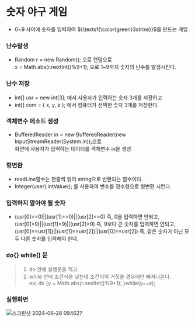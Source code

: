 # 숫자 야구 게임 
 + 0~9 사이에 숫자를 입력하여 ${\textsf{\color{green}3strike}}$를 만드는 게임

### 난수발생
 - Random r = new Random(); 으로 랜덤으로   
 x = Math.abs(r.nextInt()%9+1); 으로 1~9까지 숫자의 난수를 발생시킨다.

### 난수 저장
 - int[] usr = new int[3]; 에서 사용자가 입력하는 숫자 3개를 저장하고
 - int[] com = { x, y, z }; 에서 컴퓨터가 선택한 숫자 3개를 저장한다.

### 객체변수 메소드 생성<br>
- BufferedReader in = new BufferedReader(new InputStreamReader(System.in));으로   
 화면에 사용자가 입력하는 데이터를 객체변수 in을 생성

### 형변환
 - readLine함수는 한줄씩 읽어 string으로 반환되는 함수이다.
 - Integer(user).intValue(); 를 사용하여 변수를 정수형으로 형변환 시킨다.

### 입력하지 말아야 될 숫자
 - (usr[0]==0)||(usr[1]==0)||(usr[2]==0) 즉, 0을 입력하면 안되고,   
 (usr[0]>9)||(usr[1]>9)||(usr[2]>9) 즉, 9보다 큰 숫자를 입력하면 안되고,
 (usr[0]==usr[1])||(usr[1]==usr[2])||(usr[0]==usr[2]) 즉, 같은 숫자가 아닌 모두 다른 숫자를 입력해야 한다.

### do{} while() 문
> 1. do 안에 실행문을 적고
> 2. while 안에 조건식을 넣는데 조건식이 거짓을 경우에만 빠져나온다.   
> ex) do {y = Math.abs(r.nextInt()%9+1); }while(y==x);

### 실행화면
![스크린샷 2024-06-28 094627](https://github.com/asertty/21111/assets/127906148/496005dd-3e4e-4a9a-bee9-aadb6eed3fef)

